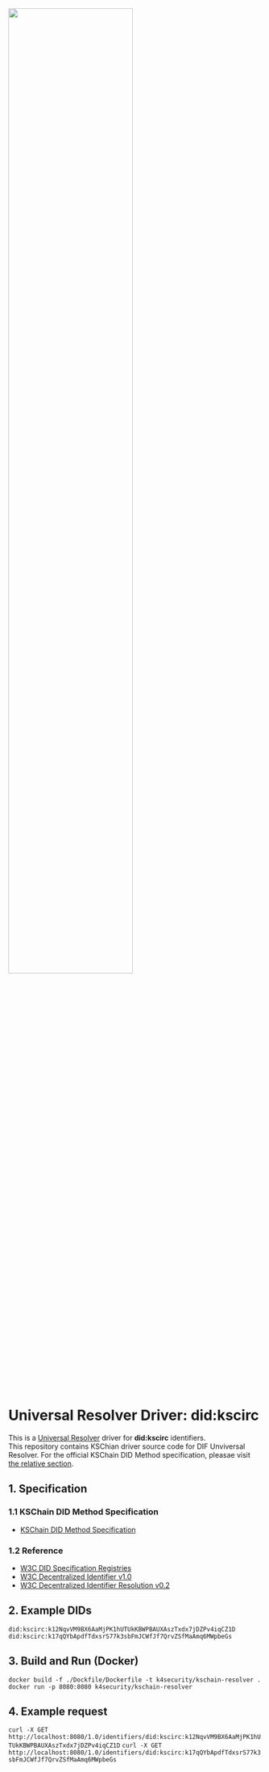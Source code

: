 <img src="https://user-images.githubusercontent.com/72974863/192973196-cb5b248b-d307-4fce-bae6-f3525681ea85.png" width=70% height=70%>

# Universal Resolver Driver: did:kscirc
This is a [Universal Resolver](https://github.com/decentralized-identity/universal-resolver/) driver for **did:kscirc** identifiers.   
This repository contains KSChian driver source code for DIF Unviversal Resolver. For the official KSChain DID Method specification, pleasae visit [the relative section](https://tangy-gallium-b9b.notion.site/DID-Method-Specification-KSChain-7a77664f1eae47769692f4ff2d029fe0).

## 1. Specification
### 1.1 KSChain DID Method Specification
+ [KSChain DID Method Specification](https://tangy-gallium-b9b.notion.site/DID-Method-Specification-KSChain-7a77664f1eae47769692f4ff2d029fe0)
### 1.2 Reference
+ [W3C DID Specification Registries](https://www.w3.org/TR/did-spec-registries/)
+ [W3C Decentralized Identifier v1.0](https://w3c.github.io/did-core/)
+ [W3C Decentralized Identifier Resolution v0.2](https://w3c-ccg.github.io/did-resolution/)


## 2. Example DIDs
```did:kscirc:k12NqvVM9BX6AaMjPK1hUTUkKBWPBAUXAszTxdx7jDZPv4iqCZ1D```
```did:kscirc:k17qQYbApdfTdxsrS77k3sbFmJCWfJf7QrvZSfMaAmq6MWpbeGs```


## 3. Build and Run (Docker)
```docker build -f ./Dockfile/Dockerfile -t k4security/kschain-resolver .```
```docker run -p 8080:8080 k4security/kschain-resolver```

## 4. Example request
```curl -X GET http://localhost:8080/1.0/identifiers/did:kscirc:k12NqvVM9BX6AaMjPK1hUTUkKBWPBAUXAszTxdx7jDZPv4iqCZ1D```
```curl -X GET http://localhost:8080/1.0/identifiers/did:kscirc:k17qQYbApdfTdxsrS77k3sbFmJCWfJf7QrvZSfMaAmq6MWpbeGs```

